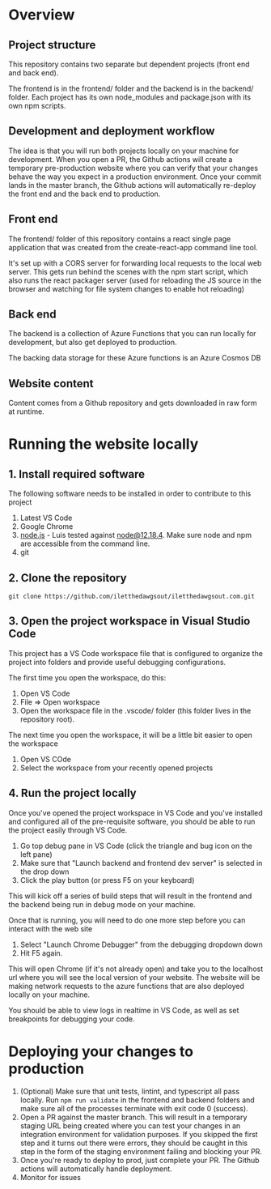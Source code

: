 # Overview

## Project structure

This repository contains two separate but dependent projects (front end and back end).

The frontend is in the frontend/ folder and the backend is in the backend/ folder. Each project has its own node_modules and package.json with its own npm scripts.

## Development and deployment workflow

The idea is that you will run both projects locally on your machine for development. When you open a PR, the Github actions will create a temporary pre-production website where you can verify that your changes behave the way you expect in a production environment. Once your commit lands in the master branch, the Github actions will automatically re-deploy the front end and the back end to production.

## Front end

The frontend/ folder of this repository contains a react single page application that was created from the create-react-app command line tool.

It's set up with a CORS server for forwarding local requests to the local web server. This gets run behind the scenes with the npm start script, which also runs the react packager server (used for reloading the JS source in the browser and watching for file system changes to enable hot reloading)

## Back end

The backend is a collection of Azure Functions that you can run locally for development, but also get deployed to production.

The backing data storage for these Azure functions is an Azure Cosmos DB

## Website content

Content comes from a Github repository and gets downloaded in raw form at runtime.

# Running the website locally

## 1. Install required software

The following software needs to be installed in order to contribute to this project

1. Latest VS Code
2.  Google Chrome
3. [node.js](https://nodejs.org/en/download/) - Luis tested against node@12.18.4. Make sure node and npm are accessible from the command line.
4. git 

## 2. Clone the repository

```git clone https://github.com/iletthedawgsout/iletthedawgsout.com.git```

## 3. Open the project workspace in Visual Studio Code

This project has a VS Code workspace file that is configured to organize the project into folders and provide useful debugging configurations.

The first time you open the workspace, do this:
1. Open VS Code
2. File => Open workspace
3. Open the workspace file in the .vscode/ folder (this folder lives in the repository root).

The next time you open the workspace, it will be a little bit easier to open the workspace
1. Open VS COde
2. Select the workspace from your recently opened projects

## 4. Run the project locally

Once you've opened the project workspace in VS Code and you've installed and configured all of the pre-requisite software, you should be able to run the project easily through VS Code.

1. Go top debug pane in VS Code (click the triangle and bug icon on the left pane)
2. Make sure that "Launch backend and frontend dev server" is selected in the drop down
3. Click the play button (or press F5 on your keyboard)

This will kick off a series of build steps that will result in the frontend and the backend being run in debug mode on your machine.

Once that is running, you will need to do one more step before you can interact with the web site

1. Select "Launch Chrome Debugger" from the debugging dropdown down
2. Hit F5 again.

This will open Chrome (if it's not already open) and take you to the localhost url where you will see the local version of your website. The website will be making network requests to the azure functions that are also deployed locally on your machine.

You should be able to view logs in realtime in VS Code, as well as set breakpoints for debugging your code.

# Deploying your changes to production

1. (Optional) Make sure that unit tests, lintint, and typescript all pass locally. Run ```npm run validate``` in the frontend and backend folders and make sure all of the processes terminate with exit code 0 (success).
2. Open a PR against the master branch. This will result in a temporary staging URL being created where you can test your changes in an integration environment for validation purposes. If you skipped the first step and it turns out there were errors, they should be caught in this step in the form of the staging environment failing and blocking your PR.
3. Once you're ready to deploy to prod, just complete your PR. The Github actions will automatically handle deployment.
4. Monitor for issues